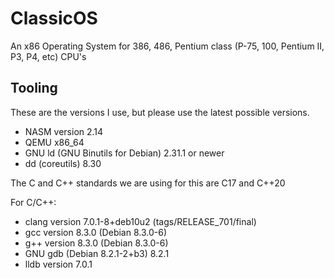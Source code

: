 # ClassicOS

An x86 Operating System for 386, 486, Pentium class (P-75, 100, Pentium II, P3, P4, etc) CPU's

## Tooling

These are the versions I use, but please use the latest possible versions.

- NASM version 2.14
- QEMU x86_64
- GNU ld (GNU Binutils for Debian) 2.31.1 or newer
- dd (coreutils) 8.30

The C and C++ standards we are using for this are C17 and C++20

For C/C++:

- clang version 7.0.1-8+deb10u2 (tags/RELEASE_701/final)
- gcc version 8.3.0 (Debian 8.3.0-6)
- g++ version 8.3.0 (Debian 8.3.0-6)
- GNU gdb (Debian 8.2.1-2+b3) 8.2.1
- lldb version 7.0.1
  